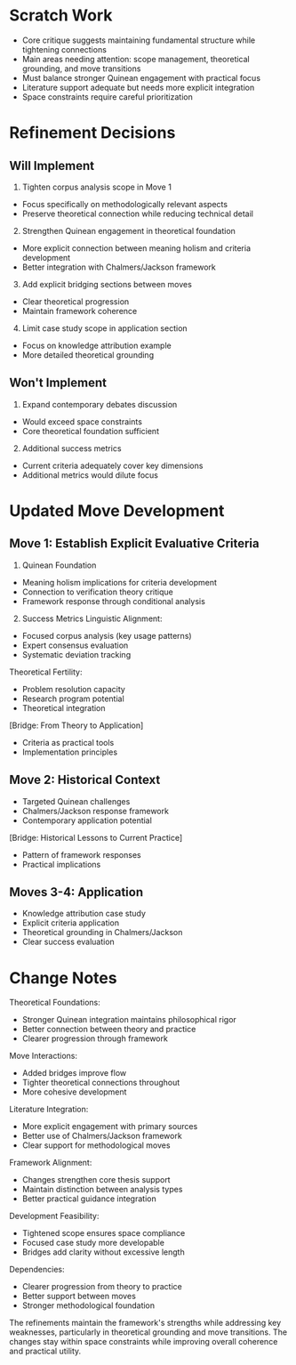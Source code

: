 # Scratch Work
- Core critique suggests maintaining fundamental structure while tightening connections
- Main areas needing attention: scope management, theoretical grounding, and move transitions
- Must balance stronger Quinean engagement with practical focus
- Literature support adequate but needs more explicit integration
- Space constraints require careful prioritization

# Refinement Decisions

## Will Implement

1. Tighten corpus analysis scope in Move 1
- Focus specifically on methodologically relevant aspects
- Preserve theoretical connection while reducing technical detail

2. Strengthen Quinean engagement in theoretical foundation
- More explicit connection between meaning holism and criteria development
- Better integration with Chalmers/Jackson framework

3. Add explicit bridging sections between moves
- Clear theoretical progression
- Maintain framework coherence

4. Limit case study scope in application section
- Focus on knowledge attribution example
- More detailed theoretical grounding

## Won't Implement

1. Expand contemporary debates discussion
- Would exceed space constraints
- Core theoretical foundation sufficient

2. Additional success metrics
- Current criteria adequately cover key dimensions
- Additional metrics would dilute focus

# Updated Move Development

## Move 1: Establish Explicit Evaluative Criteria
1. Quinean Foundation
- Meaning holism implications for criteria development
- Connection to verification theory critique
- Framework response through conditional analysis

2. Success Metrics
Linguistic Alignment:
- Focused corpus analysis (key usage patterns)
- Expert consensus evaluation
- Systematic deviation tracking

Theoretical Fertility:
- Problem resolution capacity
- Research program potential
- Theoretical integration

[Bridge: From Theory to Application]
- Criteria as practical tools
- Implementation principles

## Move 2: Historical Context
- Targeted Quinean challenges
- Chalmers/Jackson response framework
- Contemporary application potential

[Bridge: Historical Lessons to Current Practice]
- Pattern of framework responses
- Practical implications

## Moves 3-4: Application
- Knowledge attribution case study
- Explicit criteria application
- Theoretical grounding in Chalmers/Jackson
- Clear success evaluation

# Change Notes

Theoretical Foundations:
- Stronger Quinean integration maintains philosophical rigor
- Better connection between theory and practice
- Clearer progression through framework

Move Interactions:
- Added bridges improve flow
- Tighter theoretical connections throughout
- More cohesive development

Literature Integration:
- More explicit engagement with primary sources
- Better use of Chalmers/Jackson framework
- Clear support for methodological moves

Framework Alignment:
- Changes strengthen core thesis support
- Maintain distinction between analysis types
- Better practical guidance integration

Development Feasibility:
- Tightened scope ensures space compliance
- Focused case study more developable
- Bridges add clarity without excessive length

Dependencies:
- Clearer progression from theory to practice
- Better support between moves
- Stronger methodological foundation

The refinements maintain the framework's strengths while addressing key weaknesses, particularly in theoretical grounding and move transitions. The changes stay within space constraints while improving overall coherence and practical utility.